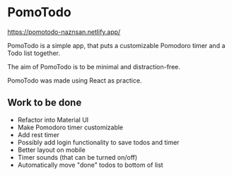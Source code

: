 # PomoTodo

https://pomotodo-naznsan.netlify.app/

PomoTodo is a simple app, that puts a customizable Pomodoro timer and a Todo list together.

The aim of PomoTodo is to be minimal and distraction-free.

PomoTodo was made using React as practice.


## Work to be done
* Refactor into Material UI
* Make Pomodoro timer customizable
* Add rest timer
* Possibly add login functionality to save todos and timer
* Better layout on mobile
* Timer sounds (that can be turned on/off)
* Automatically move "done" todos to bottom of list
